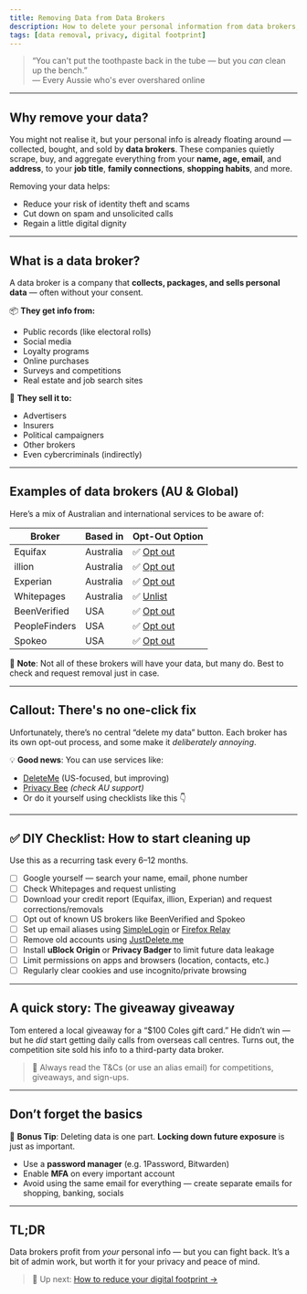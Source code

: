 ```yaml
---
title: Removing Data from Data Brokers
description: How to delete your personal information from data brokers, clean up your digital footprint, and take back control of your identity.
tags: [data removal, privacy, digital footprint]
---
```


> “You can't put the toothpaste back in the tube — but you *can* clean up the bench.”  
> — Every Aussie who's ever overshared online

---

## Why remove your data?

You might not realise it, but your personal info is already floating around — collected, bought, and sold by **data brokers**. These companies quietly scrape, buy, and aggregate everything from your **name, age, email**, and **address**, to your **job title**, **family connections**, **shopping habits**, and more.

Removing your data helps:
- Reduce your risk of identity theft and scams
- Cut down on spam and unsolicited calls
- Regain a little digital dignity

---

## What is a data broker?

A data broker is a company that **collects, packages, and sells personal data** — often without your consent.

📦 **They get info from:**
- Public records (like electoral rolls)
- Social media
- Loyalty programs
- Online purchases
- Surveys and competitions
- Real estate and job search sites

🎯 **They sell it to:**
- Advertisers
- Insurers
- Political campaigners
- Other brokers
- Even cybercriminals (indirectly)

---

## Examples of data brokers (AU & Global)

Here’s a mix of Australian and international services to be aware of:

| **Broker**         | **Based in** | **Opt-Out Option** |
|--------------------|--------------|---------------------|
| Equifax            | Australia    | ✅ [Opt out](https://www.equifax.com.au/contact-us/credit-report-dispute-form) |
| illion             | Australia    | ✅ [Opt out](https://www.illion.com.au/contact-us/) |
| Experian           | Australia    | ✅ [Opt out](https://www.experian.com.au/consumer/credit-report) |
| Whitepages         | Australia    | ✅ [Unlist](https://www.whitepages.com.au/unlisted-numbers) |
| BeenVerified       | USA          | ✅ [Opt out](https://www.beenverified.com/app/optout/search) |
| PeopleFinders      | USA          | ✅ [Opt out](https://www.peoplefinders.com/manage/) |
| Spokeo             | USA          | ✅ [Opt out](https://www.spokeo.com/opt_out/new) |

📝 **Note**: Not all of these brokers will have your data, but many do. Best to check and request removal just in case.

---

## Callout: There's no one-click fix

Unfortunately, there’s no central “delete my data” button. Each broker has its own opt-out process, and some make it *deliberately annoying*.

💡 **Good news**: You can use services like:
- [DeleteMe](https://joindeleteme.com) (US-focused, but improving)
- [Privacy Bee](https://privacybee.com) *(check AU support)*
- Or do it yourself using checklists like this 👇

---

## ✅ DIY Checklist: How to start cleaning up

Use this as a recurring task every 6–12 months.

- [ ] Google yourself — search your name, email, phone number
- [ ] Check Whitepages and request unlisting
- [ ] Download your credit report (Equifax, illion, Experian) and request corrections/removals
- [ ] Opt out of known US brokers like BeenVerified and Spokeo
- [ ] Set up email aliases using [SimpleLogin](https://simplelogin.io) or [Firefox Relay](https://relay.firefox.com)
- [ ] Remove old accounts using [JustDelete.me](https://justdeleteme.xyz/)
- [ ] Install **uBlock Origin** or **Privacy Badger** to limit future data leakage
- [ ] Limit permissions on apps and browsers (location, contacts, etc.)
- [ ] Regularly clear cookies and use incognito/private browsing

---

## A quick story: The giveaway giveaway

Tom entered a local giveaway for a “$100 Coles gift card.” He didn’t win — but he *did* start getting daily calls from overseas call centres. Turns out, the competition site sold his info to a third-party data broker.

> 📵 Always read the T&Cs (or use an alias email) for competitions, giveaways, and sign-ups.

---

## Don’t forget the basics

🔐 **Bonus Tip**: Deleting data is one part. **Locking down future exposure** is just as important.

- Use a **password manager** (e.g. 1Password, Bitwarden)
- Enable **MFA** on every important account
- Avoid using the same email for everything — create separate emails for shopping, banking, socials

---

## TL;DR

Data brokers profit from *your* personal info — but you can fight back. It’s a bit of admin work, but worth it for your privacy and peace of mind.

> 👣 Up next: [How to reduce your digital footprint →](../digital-footprint)